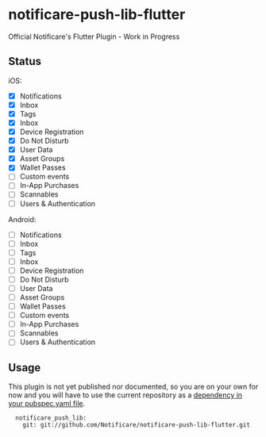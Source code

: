 # notificare-push-lib-flutter
Official Notificare's Flutter Plugin - Work in Progress

## Status

iOS:
- [x] Notifications
- [x] Inbox
- [x] Tags
- [x] Inbox
- [x] Device Registration
- [x] Do Not Disturb
- [x] User Data
- [x] Asset Groups
- [x] Wallet Passes
- [ ] Custom events
- [ ] In-App Purchases
- [ ] Scannables
- [ ] Users & Authentication

Android:
- [ ] Notifications
- [ ] Inbox
- [ ] Tags
- [ ] Inbox
- [ ] Device Registration
- [ ] Do Not Disturb
- [ ] User Data
- [ ] Asset Groups
- [ ] Wallet Passes
- [ ] Custom events
- [ ] In-App Purchases
- [ ] Scannables
- [ ] Users & Authentication

## Usage

This plugin is not yet published nor documented, so you are on your own for now and you will have to use the current repository as a [dependency in your pubspec.yaml file](https://flutter.io/platform-plugins/).
```
  notificare_push_lib:
    git: git://github.com/Notificare/notificare-push-lib-flutter.git
```